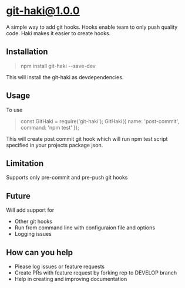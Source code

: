 # git-haki@1.0.0

A simple way to add git hooks. 
Hooks enable team to only push quality code. Haki makes it easier to create hooks.

## Installation

> npm install git-haki --save-dev

This will install the git-haki as devdependencies.

## Usage

To use

> const GitHaki = require('git-haki');
GitHaki({
    name: 'post-commit',
    command: 'npm test'
});

This will create post commit git hook which will run npm test script specified in your projects package json.


## Limitation

Supports only pre-commit and pre-push git hooks 

## Future

Will add support for
- Other git hooks
- Run from command line with configuraion file and options
- Logging issues

## How can you help
- Please log issues or feature requests
- Create PRs with feature request by forking rep to DEVELOP branch
- Help in creating and improving documentation
